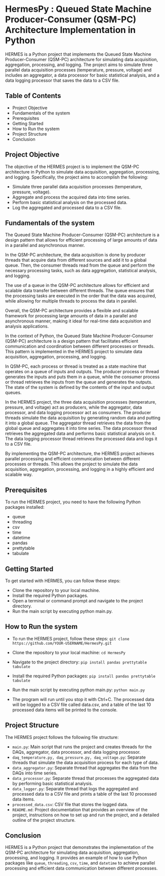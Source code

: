# HermesPy : Queued State Machine Producer-Consumer (QSM-PC) Architecture Implementation in Python

HERMES is a Python project that implements the Queued State Machine Producer-Consumer (QSM-PC) architecture for simulating data acquisition, aggregation, processing, and logging. The project aims to simulate three parallel data acquisition processes (temperature, pressure, voltage) and includes an aggregator, a data processor for basic statistical analysis, and a data logging processor that saves the data to a CSV file.

## Table of Contents

- Project Objective
- Fundamentals of the system
- Prerequisites
- Getting Started
- How to Run the system
- Project Structure
- Conclusion

## Project Objective

The objective of the HERMES project is to implement the QSM-PC architecture in Python to simulate data acquisition, aggregation, processing, and logging. Specifically, the project aims to accomplish the following:

- Simulate three parallel data acquisition processes (temperature, pressure, voltage).
- Aggregate and process the acquired data into time series.
- Perform basic statistical analysis on the processed data.
- Log the aggregated and processed data to a CSV file.

## Fundamentals of the system

The Queued State Machine Producer-Consumer (QSM-PC) architecture is a design pattern that allows for efficient processing of large amounts of data in a parallel and asynchronous manner.

In the QSM-PC architecture, the data acquisition is done by producer threads that acquire data from different sources and add it to a global queue. Then, the consumer threads read from the queue and perform the necessary processing tasks, such as data aggregation, statistical analysis, and logging.

The use of a queue in the QSM-PC architecture allows for efficient and scalable data transfer between different threads. The queue ensures that the processing tasks are executed in the order that the data was acquired, while allowing for multiple threads to process the data in parallel.

Overall, the QSM-PC architecture provides a flexible and scalable framework for processing large amounts of data in a parallel and asynchronous manner, making it ideal for real-time data acquisition and analysis applications.

In the context of Python, the Queued State Machine Producer-Consumer (QSM-PC) architecture is a design pattern that facilitates efficient communication and coordination between different processes or threads. This pattern is implemented in the HERMES project to simulate data acquisition, aggregation, processing, and logging.

In QSM-PC, each process or thread is treated as a state machine that operates on a queue of inputs and outputs. The producer process or thread generates the inputs and puts them in a queue, while the consumer process or thread retrieves the inputs from the queue and generates the outputs. The state of the system is defined by the contents of the input and output queues.

In the HERMES project, the three data acquisition processes (temperature, pressure, and voltage) act as producers, while the aggregator, data processor, and data logging processor act as consumers. The producer threads simulate the data acquisition by generating random data and putting it into a global queue. The aggregator thread retrieves the data from the global queue and aggregates it into time series. The data processor thread retrieves the aggregated data and performs basic statistical analysis on it. The data logging processor thread retrieves the processed data and logs it to a CSV file.

By implementing the QSM-PC architecture, the HERMES project achieves parallel processing and efficient communication between different processes or threads. This allows the project to simulate the data acquisition, aggregation, processing, and logging in a highly efficient and scalable way.

## Prerequisites

To run the HERMES project, you need to have the following Python packages installed:

- queue
- threading
- csv
- time
- datetime
- pandas
- prettytable
- tabulate

## Getting Started

To get started with HERMES, you can follow these steps:

- Clone the repository to your local machine.
- Install the required Python packages.
- Open a terminal or command prompt and navigate to the project directory.
- Run the main script by executing python main.py.

## How to Run the system

- To run the HERMES project, follow these steps: `git clone https://github.com/YOUR-USERNAME/HermesPy.git`

- Clone the repository to your local machine: `cd HermesPy`

- Navigate to the project directory:  `pip install pandas prettytable tabulate`

- Install the required Python packages: `pip install pandas prettytable tabulate`

- Run the main script by executing python main.py: `python main.py`

- The program will run until you stop it with Ctrl+C. The processed data will be logged to a CSV file called data.csv, and a table of the last 10 processed data items will be printed to the console.

## Project Structure

The HERMES project follows the following file structure:

- `main.py`: Main script that runs the project and creates threads for the DAQs, aggregator, data processor, and data logging processor.
- `daq_temperature.py, daq_pressure.py, daq_voltage.py`: Separate threads that simulate the data acquisition process for each type of data.
- `data_aggregator.py`: Separate thread that aggregates the data from the DAQs into time series.
- `data_processor.py`: Separate thread that processes the aggregated data by performing basic statistical analysis.
- `data_logger.py`: Separate thread that logs the aggregated and processed data to a CSV file and prints a table of the last 10 processed data items.
- `processed_data.csv`: CSV file that stores the logged data.
- `README.md`: Project documentation that provides an overview of the project, instructions on how to set up and run the project, and a detailed outline of the project structure.

## Conclusion
HERMES is a Python project that demonstrates the implementation of the QSM-PC architecture for simulating data acquisition, aggregation, processing, and logging. It provides an example of how to use Python packages like `queue`, `threading`, `csv`, `time`, and `datetime` to achieve parallel processing and efficient data communication between different processes.